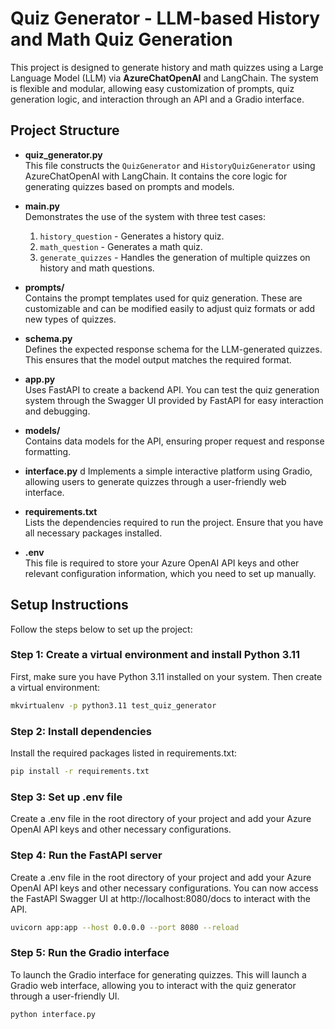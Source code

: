 # Quiz Generator - LLM-based History and Math Quiz Generation

This project is designed to generate history and math quizzes using a Large Language Model (LLM) via **AzureChatOpenAI** and LangChain. The system is flexible and modular, allowing easy customization of prompts, quiz generation logic, and interaction through an API and a Gradio interface.

## Project Structure

- **quiz_generator.py**  
  This file constructs the `QuizGenerator` and `HistoryQuizGenerator` using AzureChatOpenAI with LangChain. It contains the core logic for generating quizzes based on prompts and models.

- **main.py**  
  Demonstrates the use of the system with three test cases:
  1. `history_question` - Generates a history quiz.
  2. `math_question` - Generates a math quiz.
  3. `generate_quizzes` - Handles the generation of multiple quizzes on history and math questions.

- **prompts/**  
  Contains the prompt templates used for quiz generation. These are customizable and can be modified easily to adjust quiz formats or add new types of quizzes.

- **schema.py**  
  Defines the expected response schema for the LLM-generated quizzes. This ensures that the model output matches the required format.

- **app.py**  
  Uses FastAPI to create a backend API. You can test the quiz generation system through the Swagger UI provided by FastAPI for easy interaction and debugging.

- **models/**  
  Contains data models for the API, ensuring proper request and response formatting.

- **interface.py**  d
  Implements a simple interactive platform using Gradio, allowing users to generate quizzes through a user-friendly web interface.

- **requirements.txt**  
  Lists the dependencies required to run the project. Ensure that you have all necessary packages installed.

- **.env**  
  This file is required to store your Azure OpenAI API keys and other relevant configuration information, which you need to set up manually.

## Setup Instructions

Follow the steps below to set up the project:

### Step 1: Create a virtual environment and install Python 3.11
First, make sure you have Python 3.11 installed on your system. Then create a virtual environment:

```bash
mkvirtualenv -p python3.11 test_quiz_generator
```

### Step 2: Install dependencies
Install the required packages listed in requirements.txt:

```bash
pip install -r requirements.txt
```

### Step 3: Set up .env file
Create a .env file in the root directory of your project and add your Azure OpenAI API keys and other necessary configurations.

### Step 4: Run the FastAPI server
Create a .env file in the root directory of your project and add your Azure OpenAI API keys and other necessary configurations.
You can now access the FastAPI Swagger UI at http://localhost:8080/docs to interact with the API.

```bash
uvicorn app:app --host 0.0.0.0 --port 8080 --reload
```

### Step 5: Run the Gradio interface
To launch the Gradio interface for generating quizzes.
This will launch a Gradio web interface, allowing you to interact with the quiz generator through a user-friendly UI.

```bash
python interface.py
```